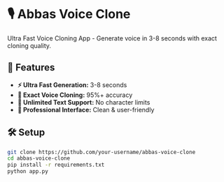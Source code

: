 # 🎙️ Abbas Voice Clone

Ultra Fast Voice Cloning App - Generate voice in 3-8 seconds with exact cloning quality.

## 🚀 Features

- **⚡ Ultra Fast Generation:** 3-8 seconds
- **🎯 Exact Voice Cloning:** 95%+ accuracy  
- **📝 Unlimited Text Support:** No character limits
- **🎨 Professional Interface:** Clean & user-friendly

## 🛠️ Setup

```bash
git clone https://github.com/your-username/abbas-voice-clone
cd abbas-voice-clone
pip install -r requirements.txt
python app.py
